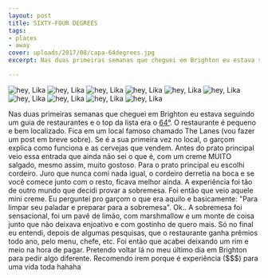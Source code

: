 ```yaml
---
layout: post
title: SIXTY-FOUR DEGREES
tags:
- places
- away
cover: uploads/2017/08/capa-64degrees.jpg
excerpt: Nas duas primeiras semanas que cheguei em Brighton eu estava seguindo um guia de restaurantes e o top da lista era o <a href="http://www.64degrees.co.uk/" target="top">64°</a>. O restaurante é pequeno e bem localizado. Fica em um local famoso chamado The Lanes (vou fazer um post em breve sobre).

---
```


<img class="blog-post-image" src="{{ site.baseUrl }}/uploads/2017/08/64degrees-01.jpg" alt="hey, Lika"/>
<img class="blog-post-image" src="{{ site.baseUrl }}/uploads/2017/08/64degrees-02.jpg" alt="hey, Lika"/>
<img class="blog-post-image" src="{{ site.baseUrl }}/uploads/2017/08/64degrees-03.jpg" alt="hey, Lika"/>
<img class="blog-post-image" src="{{ site.baseUrl }}/uploads/2017/08/64degrees-04.jpg" alt="hey, Lika"/>
<img class="blog-post-image" src="{{ site.baseUrl }}/uploads/2017/08/64degrees-06.jpg" alt="hey, Lika"/>
<img class="blog-post-image" src="{{ site.baseUrl }}/uploads/2017/08/64degrees-07.jpg" alt="hey, Lika"/>
<img class="blog-post-image" src="{{ site.baseUrl }}/uploads/2017/08/64degrees-08.jpg" alt="hey, Lika"/>
<img class="blog-post-image" src="{{ site.baseUrl }}/uploads/2017/08/64degrees-09.jpg" alt="hey, Lika"/>
<img class="blog-post-image" src="{{ site.baseUrl }}/uploads/2017/08/64degrees-10.jpg" alt="hey, Lika"/>
<img class="blog-post-image" src="{{ site.baseUrl }}/uploads/2017/08/64degrees-11.jpg" alt="hey, Lika"/>

Nas duas primeiras semanas que cheguei em Brighton eu estava seguindo um guia de restaurantes e o top da lista era o <a href="http://www.64degrees.co.uk/" target="top">64°</a>. O restaurante é pequeno e bem localizado. Fica em um local famoso chamado The Lanes (vou fazer um post em breve sobre).
Se é a sua primeira vez no local, o garçom explica como funciona e as cervejas que vendem. Antes do prato principal veio essa entrada que ainda não sei o que é, com um creme MUITO salgado, mesmo assim, muito gostoso. Para o prato principal eu escolhi cordeiro. Juro que nunca comi nada igual, o cordeiro derretia na boca e se você comece junto com o resto, ficava melhor ainda. A experiência foi tão de outro mundo que decidi provar a sobremesa.
Foi então que veio aquele mini creme. Eu perguntei pro garçom o que era aquilo e basicamente: "Para limpar seu paladar e preparar para a sobremesa". Ok.. A sobremesa foi sensacional, foi um pavê de limão, com marshmallow e um monte de coisa junto que não deixava enjoativo e com gostinho de quero mais. Só no final eu entendi, depois de algumas pesquisas, que o restaurante ganha prêmios todo ano, pelo menu, chefe, etc. Foi então que acabei deixando um rim e meio na hora de pagar. Pretendo voltar lá no meu último dia em Brighton para pedir algo diferente. Recomendo irem porque é experiência ($$$) para uma vida toda hahaha 
